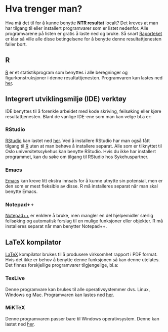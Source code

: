 # Hva trenger man?

Hva må det til for å kunne benytte **NTR resultat** localt? Det kreves at man har
tilgang til eller installert programvarer som er listet nedenfor. Alle programvarene
på listen er gratis å laste ned og bruke. Så snart
[Raporteket](https://www.kvalitetsregistre.no/rapporteket) er klar så ville alle
disse betingelsene for å benytte denne resultattjenesten faller bort.

## R

[R](https://cran.r-project.org/) er et statistikprogram som benyttes i alle
beregninger og figurkonstruksjoner i denne resultattjenesten. Programvaren kan lastes
ned [her](https://cloud.r-project.org/).


## Integrert utviklingsmiljø (IDE) verktøy

IDE benyttes til å forenkle arbeidet med kode skriving, feilsøking eller kjøre
resultattjenesten. Blant de vanlige IDE-ene som man kan velge bl.a er:

### RStudio
[RStudio](https://www.rstudio.com/) kan lastet ned
[her](https://www.rstudio.com/products/rstudio/download/). Ved å installere RStudio
har man også fått tilgang til [R](https://cran.r-project.org/) uten at man behøve å
installere separat. Alle som er tilknyttet til Oslo universitetssykehus kan benytte
RStudio. Hvis du ikke har installert programmet, kan du søke om tilgang til RStudio
hos Sykehuspartner.

### Emacs
[Emacs](https://www.gnu.org/software/emacs/) kan kreve litt ekstra innsats for å
kunne utnytte sin potensial, men er den som er mest fleksible av disse. R må
installeres separat når man skal benytte Emacs.

### Notepad++
[Notepad++](https://notepad-plus-plus.org/) er enklere å bruke, men mangler en del
hjelpemidler særlig feilsøking og automatisk forslag til en mulige
funksjoner eller objekter. R må installeres separat når man benytter Notepad++.


## LaTeX kompilator
[LaTeX](https://no.wikipedia.org/wiki/LaTeX) kompilator brukes til å produsere
virksomhet rapport i PDF format. Hvis det ikke er behov å benytte denne funksjonen så
kan denne utelates. Det finnes forskjellige programvarer tilgjengelige, bl.a:

### TexLive 
Denne programvare kan brukes til alle operativsystemmer dvs. Linux, Windows og
Mac. Programvaren kan lastes ned [her](https://www.tug.org/texlive/).

### MiKTeX 
Denne programvaren passer bare til Windows operativsystem. Denne kan lastet ned
[her](https://miktex.org/about).

